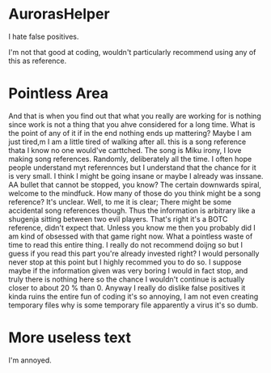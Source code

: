 # AurorasHelper
I hate false positives.

I'm not that good at coding, wouldn't particularly recommend using any of this as reference.

# Pointless Area

And that is when you find out that what you really are working for is nothing since work is not a thing that you ahve considered for a long time. What is the point of any of it if in the end nothing ends up mattering? Maybe I am just tired,m I am a little tired of walking after all. this is a song reference thata I know no one would've carttched. The song is Miku irony, I love making song references. Randomly, deliberately all the time. I often hope people understand myt referennces but I understand that the chance for it is very small. I think I might be going insane or maybe I already was inssane. AA bullet that cannot be stopped, you know? The certain downwards spiral, welcome to the mindfuck. How many of those do you think might be a song reference? It's unclear. Well, to me it is clear; There might be some accidental song references though. Thus the information is arbitrary like a shugenja sitting between two evil players. That's right it's a BOTC reference, didn't expect that. Unless you know me then you probably did I am kind of obsessed with that game right now. What a pointless waste of time to read this entire thing. I really do not recommend doijng so but I guess if you read this part you're already invested right? I would personally never stop at this point but I highly recommed you to do so. I suppose maybe if the information given was very boring I would in fact stop, and truly there is nothing here so the chance I wouldn't continue is actually closer to about 20 % than 0. Anyway I really do dislike false positives it kinda ruins the entire fun of coding it's so annoying, I am not even creating temporary files why is some temporary file apparently a virus it's so dumb.

# More useless text

I'm annoyed.

